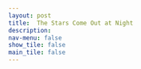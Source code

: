 ```yaml
---
layout: post
title:  The Stars Come Out at Night
description: 
nav-menu: false
show_tile: false
main_tile: false
---
```




